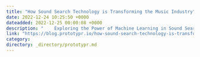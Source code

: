 ```yaml
---
title: "How Sound Search Technology is Transforming the Music Industry"
date: 2022-12-24 10:25:50 +0000
dateadded: 2022-12-25 00:00:08 +0000
description: "    Exploring the Power of Machine Learning in Sound Search Technology  Continue reading on Prototypr »  "
link: "https://blog.prototypr.io/how-sound-search-technology-is-transforming-the-music-industry-dc87826288b4?source=rss----eb297ea1161a---4"
category:
directory: _directory/prototypr.md
---
```

